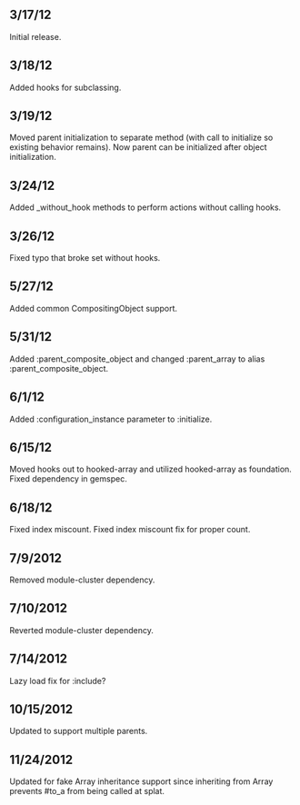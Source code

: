 
## 3/17/12

Initial release.

## 3/18/12 ##

Added hooks for subclassing.

## 3/19/12 ##

Moved parent initialization to separate method (with call to initialize so existing behavior remains).
Now parent can be initialized after object initialization.

## 3/24/12 ##

Added _without_hook methods to perform actions without calling hooks.

## 3/26/12 ##

Fixed typo that broke set without hooks.

## 5/27/12 ##

Added common CompositingObject support.

## 5/31/12 ##

Added :parent_composite_object and changed :parent_array to alias :parent_composite_object.

## 6/1/12 ##

Added :configuration_instance parameter to :initialize.

## 6/15/12 ##

Moved hooks out to hooked-array and utilized hooked-array as foundation.
Fixed dependency in gemspec.

## 6/18/12 ##

Fixed index miscount.
Fixed index miscount fix for proper count.

## 7/9/2012 ##

Removed module-cluster dependency.

## 7/10/2012 ##

Reverted module-cluster dependency.

## 7/14/2012 ##

Lazy load fix for :include?

## 10/15/2012 ##

Updated to support multiple parents.

## 11/24/2012 ##

Updated for fake Array inheritance support since inheriting from Array prevents #to_a from being called at splat.
